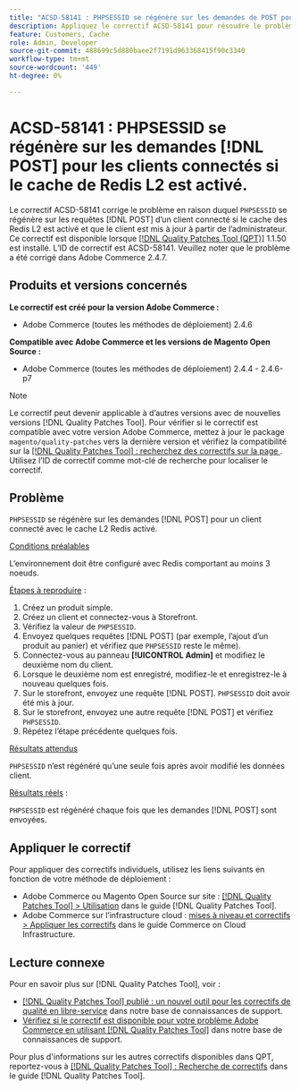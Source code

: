 ```yaml
---
title: "ACSD-58141 : PHPSESSID se régénère sur les demandes de POST pour les clients connectés avec le cache de Redis L2 activé"
description: Appliquez le correctif ACSD-58141 pour résoudre le problème Adobe Commerce en raison duquel &grave;PHPSESSID&grave; se régénère sur les demandes de POST dans la zone Storefront pour un client connecté avec le cache L2 Redis activé et le client est mis à jour à partir de l’administrateur.
feature: Customers, Cache
role: Admin, Developer
source-git-commit: 488699c5d880baee2f7191d963368415f90c3340
workflow-type: tm+mt
source-wordcount: '449'
ht-degree: 0%

---
```



# ACSD-58141 : PHPSESSID se régénère sur les demandes [!DNL POST] pour les clients connectés si le cache de Redis L2 est activé.

Le correctif ACSD-58141 corrige le problème en raison duquel `PHPSESSID` se régénère sur les requêtes [!DNL POST] d’un client connecté si le cache des Redis L2 est activé et que le client est mis à jour à partir de l’administrateur. Ce correctif est disponible lorsque [[!DNL Quality Patches Tool (QPT)]](/help/announcements/adobe-commerce-announcements/magento-quality-patches-released-new-tool-to-self-serve-quality-patches.md) 1.1.50 est installé. L’ID de correctif est ACSD-58141. Veuillez noter que le problème a été corrigé dans Adobe Commerce 2.4.7.

## Produits et versions concernés

**Le correctif est créé pour la version Adobe Commerce :**

* Adobe Commerce (toutes les méthodes de déploiement) 2.4.6

**Compatible avec Adobe Commerce et les versions de Magento Open Source :**

* Adobe Commerce (toutes les méthodes de déploiement) 2.4.4 - 2.4.6-p7

>[!NOTE]
>
>Le correctif peut devenir applicable à d’autres versions avec de nouvelles versions [!DNL Quality Patches Tool]. Pour vérifier si le correctif est compatible avec votre version Adobe Commerce, mettez à jour le package `magento/quality-patches` vers la dernière version et vérifiez la compatibilité sur la [[!DNL Quality Patches Tool] : recherchez des correctifs sur la page ](https://experienceleague.adobe.com/tools/commerce-quality-patches/index.html). Utilisez l’ID de correctif comme mot-clé de recherche pour localiser le correctif.

## Problème

`PHPSESSID` se régénère sur les demandes [!DNL POST] pour un client connecté avec le cache L2 Redis activé.

<u>Conditions préalables</u>

L’environnement doit être configuré avec Redis comportant au moins 3 noeuds.

<u>Étapes à reproduire</u> :

1. Créez un produit simple.
1. Créez un client et connectez-vous à Storefront.
1. Vérifiez la valeur de `PHPSESSID`.
1. Envoyez quelques requêtes [!DNL POST] (par exemple, l’ajout d’un produit au panier) et vérifiez que `PHPSESSID` reste le même).
1. Connectez-vous au panneau **[!UICONTROL Admin]** et modifiez le deuxième nom du client.
1. Lorsque le deuxième nom est enregistré, modifiez-le et enregistrez-le à nouveau quelques fois.
1. Sur le storefront, envoyez une requête [!DNL POST]. `PHPSESSID` doit avoir été mis à jour.
1. Sur le storefront, envoyez une autre requête [!DNL POST] et vérifiez `PHPSESSID`.
1. Répétez l’étape précédente quelques fois.

<u>Résultats attendus</u>

`PHPSESSID` n’est régénéré qu’une seule fois après avoir modifié les données client.

<u>Résultats réels</u> :

`PHPSESSID` est régénéré chaque fois que les demandes [!DNL POST] sont envoyées.

## Appliquer le correctif

Pour appliquer des correctifs individuels, utilisez les liens suivants en fonction de votre méthode de déploiement :

* Adobe Commerce ou Magento Open Source sur site : [[!DNL Quality Patches Tool] > Utilisation](https://experienceleague.adobe.com/docs/commerce-operations/tools/quality-patches-tool/usage.html) dans le guide [!DNL Quality Patches Tool].
* Adobe Commerce sur l’infrastructure cloud : [mises à niveau et correctifs > Appliquer les correctifs](https://experienceleague.adobe.com/docs/commerce-cloud-service/user-guide/develop/upgrade/apply-patches.html) dans le guide Commerce on Cloud Infrastructure.

## Lecture connexe

Pour en savoir plus sur [!DNL Quality Patches Tool], voir :

* [[!DNL Quality Patches Tool] publié : un nouvel outil pour les correctifs de qualité en libre-service](/help/announcements/adobe-commerce-announcements/magento-quality-patches-released-new-tool-to-self-serve-quality-patches.md) dans notre base de connaissances de support.
* [Vérifiez si le correctif est disponible pour votre problème Adobe Commerce en utilisant  [!DNL Quality Patches Tool]](/help/support-tools/patches-available-in-qpt-tool/check-patch-for-magento-issue-with-magento-quality-patches.md) dans notre base de connaissances de support.

Pour plus d&#39;informations sur les autres correctifs disponibles dans QPT, reportez-vous à [[!DNL Quality Patches Tool] : Recherche de correctifs](https://experienceleague.adobe.com/tools/commerce-quality-patches/index.html) dans le guide [!DNL Quality Patches Tool].
